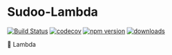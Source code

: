 # Sudoo-Lambda

[![Build Status](https://travis-ci.org/SudoDotDog/Lambda.svg?branch=master)](https://travis-ci.org/SudoDotDog/Lambda)
[![codecov](https://codecov.io/gh/SudoDotDog/Lambda/branch/master/graph/badge.svg)](https://codecov.io/gh/SudoDotDog/Lambda)
[![npm version](https://badge.fury.io/js/%40sudoo%2Flambda.svg)](https://badge.fury.io/js/%40sudoo%2Flambda)
[![downloads](https://img.shields.io/npm/dm/@sudoo/lambda.svg)](https://www.npmjs.com/package/@sudoo/lambda)

:crystal_ball: Lambda
